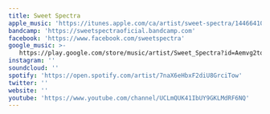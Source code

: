 ```yaml
---
title: Sweet Spectra
apple_music: 'https://itunes.apple.com/ca/artist/sweet-spectra/1446641082'
bandcamp: 'https://sweetspectraoficial.bandcamp.com'
facebook: 'https://www.facebook.com/sweetspectra'
google_music: >-
   https://play.google.com/store/music/artist/Sweet_Spectra?id=Aemvg2toynr63r372ufkihy63gi
instagram: ''
soundcloud: ''
spotify: 'https://open.spotify.com/artist/7naX6eHbxF2diU8GrciTow'
twitter: ''
website: ''
youtube: 'https://www.youtube.com/channel/UCLmQUK41IbUY9GKLMdRF6NQ'
---
```

